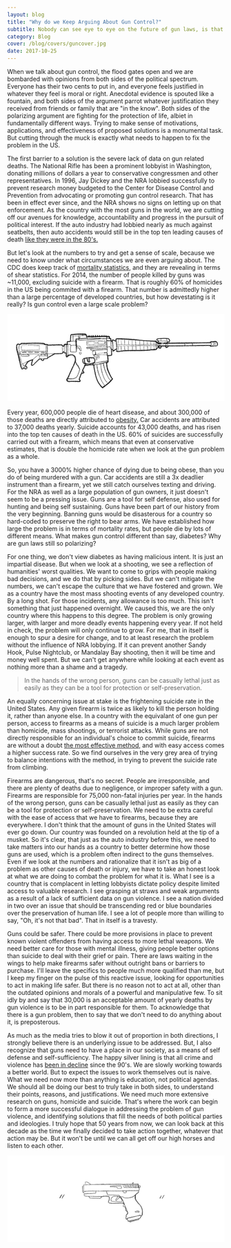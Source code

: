 ```yaml
---
layout: blog
title: "Why do we Keep Arguing About Gun Control?"
subtitle: Nobody can see eye to eye on the future of gun laws, is that a problem?
category: Blog
cover: /blog/covers/guncover.jpg
date: 2017-10-25
---
```

<style> img[src="/blog/covers/guncover.jpg"] {max-width:500px;}</style>

When we talk about gun control, the flood gates open and we are bombarded with opinions from both sides of the political spectrum. Everyone has their two cents to put in, and everyone feels justified in whatever they feel is moral or right. Anecdotal evidence is spouted like a fountain, and both sides of the argument parrot whatever justification they received from friends or family that are "in the know". Both sides of the polarizing argument are fighting for the protection of life, albiet in fundamentally different ways. Trying to make sense of motivations, applications, and effectiveness of proposed solutions is a monumental task. But cutting through the muck is exactly what needs to happen to fix the problem in the US.

The first barrier to a solution is the severe lack of data on gun related deaths. The National Rifle has been a prominent lobbyist in Washington, donating millions of dollars a year to conservative congressmen and other representatives. In 1996, Jay Dickey and the NRA lobbied successfully to prevent research money budgeted to the Center for Disease Control and Prevention from advocating or promoting gun control research. That has been in effect ever since, and the NRA shows no signs on letting up on that enforcement. As the country with the most guns in the world, we are cutting off our avenues for knowledge, accountability and progress in the pursuit of political interest. If the auto industry had lobbied nearly as much against seatbelts, then auto accidents would still be in the top ten leading causes of death [like they were in the 80's.](https://en.wikipedia.org/wiki/List_of_motor_vehicle_deaths_in_U.S._by_year)

But let's look at the numbers to try and get a sense of scale, because we need to know under what circumstances we are even arguing about. The CDC does keep track of [mortality statistics](https://www.cdc.gov/nchs/data/nvsr/nvsr65/nvsr65_04.pdf), and they are revealing in terms of shear statistics. For 2014, the number of people killed by guns was ~11,000, excluding suicide with a firearm. That is roughly 60% of homicides in the US being commited with a firearm. That number is admittedly higher than a large percentage of developed countries, but how devestating is it really? Is gun control even a large scale problem?

<img src="/img/rifle.jpg"/>

Every year, 600,000 people die of heart disease, and about 300,000 of those deaths are directly attributed to [obesity.](https://www.wvdhhr.org/bph/oehp/obesity/mortality.html) Car accidents are attributed to 37,000 deaths yearly. Suicide accounts for 43,000 deaths, and has risen into the top ten causes of death in the US. 60% of suicides are successfully carried out with a firearm, which means that even at conservative estimates, that is double the homicide rate when we look at the gun problem as a whole. 

So, you have a 3000% higher chance of dying due to being obese, than you do of being murdered with a gun. Car accidents are still a 3x deadlier instrument than a firearm, yet we still catch ourselves texting and driving. For the NRA as well as a large population of gun owners, it just doesn't seem to be a pressing issue. Guns are a tool for self defense, also used for hunting and being self sustaining. Guns have been part of our history from the very beginning. Banning guns would be disasterous for a country so hard-coded to preserve the right to bear arms. We have established how large the problem is in terms of mortality rates, but people die by lots of different means. What makes gun control different than say, diabetes? Why are gun laws still so polarizing?

For one thing, we don't view diabetes as having malicious intent. It is just an impartial disease. But when we look at a shooting, we see a reflection of humanities' worst qualities. We want to come to grips with people making bad decisions, and we do that by picking sides. But we can't mitigate the numbers, we can't escape the culture that we have fostered and grown. We as a country have the most mass shooting events of any developed country. By a long shot. For those incidents, any allowance is too much. This isn't something that just happened overnight. We caused this, we are the only country where this happens to this degree. The problem is only growing larger, with larger and more deadly events happening every year. If not held in check, the problem will only continue to grow. For me, that in itself is enough to spur a desire for change, and to at least research the problem without the influence of NRA lobbying. If it can prevent another Sandy Hook, Pulse Nightclub, or Mandalay Bay shooting, then it will be time and money well spent. But we can't get anywhere while looking at each event as nothing more than a shame and a tragedy.

> In the hands of the wrong person, guns can be casually lethal just as easily as they can be a tool for protection or self-preservation.

An equally concerning issue at stake is the frightening suicide rate in the United States. Any given firearm is twice as likely to kill the person holding it, rather than anyone else. In a country with the equivalant of one gun per person, access to firearms as a means of suicide is a much larger problem than homicide, mass shootings, or terrorist attacks. While guns are not directly responsible for an individual's choice to commit suicide, firearms are without a doubt [the most effective method,](https://www.hsph.harvard.edu/means-matter/means-matter/case-fatality/) and with easy access comes a higher success rate. So we find ourselves in the very grey area of trying to balance intentions with the method, in trying to prevent the suicide rate from climbing.

Firearms are dangerous, that's no secret. People are irresponsible, and there are plenty of deaths due to negligence, or improper safety with a gun. Firearms are responsible for 75,000 non-fatal injuries per year. In the hands of the wrong person, guns can be casually lethal just as easily as they can be a tool for protection or self-preservation. We need to be extra careful with the ease of access that we have to firearms, because they are everywhere. I don't think that the amount of guns in the United States will ever go down. Our country was founded on a revolution held at the tip of a musket. So it's clear, that just as the auto industry before this, we need to take matters into our hands as a country to better determine how those guns are used, which is a problem often indirect to the guns themselves. Even if we look at the numbers and rationalize that it isn't as big of a problem as other causes of death or injury, we have to take an honest look at what we are doing to combat the problem for what it is. What I see is a country that is complacent in letting lobbyists dictate policy despite limited access to valuable research. I see grasping at straws and weak arguments as a result of a lack of sufficient data on gun violence. I see a nation divided in two over an issue that should be transcending red or blue boundaries over the preservation of human life. I see a lot of people more than willing to say, "Oh, it's not that bad". That in itself is a travesty.

Guns could be safer. There could be more provisions in place to prevent known violent offenders from having access to more lethal weapons. We need better care for those with mental illness, giving people better options than suicide to deal with their grief or pain. There are laws waiting in the wings to help make firearms safer without outright bans or barriers to purchase. I'll leave the specifics to people much more qualified than me, but I keep my finger on the pulse of this reactive issue, looking for opportunities to act in making life safer. But there is no reason not to act at all, other than the outdated opinions and morals of a powerful and manipulative few. To sit idly by and say that 30,000 is an acceptable amount of yearly deaths by gun violence is to be in part responsible for them. To acknowledge that there is a gun problem, then to say that we don't need to do anything about it, is preposterous.

As much as the media tries to blow it out of proportion in both directions, I strongly believe there is an underlying issue to be addressed. But, I also recognize that guns need to have a place in our society, as a means of self defense and self-sufficiency. The happy silver lining is that all crime and violence has [been in decline](https://www.vox.com/policy-and-politics/2017/10/2/16399418/us-gun-violence-statistics-maps-charts) since the 90's. We are slowly working towards a better world. But to expect the issues to work themselves out is naive. What we need now more than anything is education, not political agendas. We should all be doing our best to truly take in both sides, to understand their points, reasons, and justifications. We need much more extensive research on guns, homicide and suicide. That's where the work can begin to form a more successful dialogue in addressing the problem of gun violence, and identifying solutions that fill the needs of both political parties and ideologies. I truly hope that 50 years from now, we can look back at this decade as the time we finally decided to take action together, whatever that action may be. But it won't be until we can all get off our high horses and listen to each other.

<img src="/img/gun.jpg"/>
